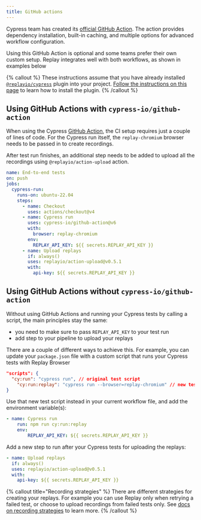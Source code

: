 ```yaml
---
title: GitHub actions
---
```


Cypress team has created its [official GitHub Action](https://github.com/cypress-io/github-action). The action provides dependency installation, built-in caching, and multiple options for advanced workflow configuration. 

Using this GitHub Action is optional and some teams prefer their own custom setup. Replay integrates well with both workflows, as shown in examples below

{% callout %}
These instructions assume that you have already installed [`@replayio/cypress`](https://www.npmjs.com/package/@replayio/cypress) plugin into your project. [Follow the instructions on this page](/test-runners/cypress-io/record-your-first-replay) to learn how to install the plugin.
{% /callout %}

## Using GitHub Actions with `cypress-io/github-action`

When using the Cypress [GitHub Action](https://github.com/cypress-io/github-action), the CI setup requires just a couple of lines of code. For the Cypress run itself, the `replay-chromium` browser needs to be passed in to create recordings.

After test run finishes, an additional step needs to be added to upload all the recordings using `@replayio/action-upload` action.

```yaml {% fileName=".github/workflows/e2e.yml" highlight=["11-19"] lineNumbers=true %}
name: End-to-end tests
on: push
jobs:
  cypress-run:
    runs-on: ubuntu-22.04
    steps:
      - name: Checkout
        uses: actions/checkout@v4
      - name: Cypress run
        uses: cypress-io/github-action@v6
        with:
          browser: replay-chromium
        env:
          REPLAY_API_KEY: ${{ secrets.REPLAY_API_KEY }}
      - name: Upload replays
        if: always()
        uses: replayio/action-upload@v0.5.1
        with:
          api-key: ${{ secrets.REPLAY_API_KEY }}
```

## Using GitHub Actions without `cypress-io/github-action`

Without using GitHub Actions and running your Cypress tests by calling a script, the main principles stay the same:
- you need to make sure to pass `REPLAY_API_KEY` to your test run
- add step to your pipeline to upload your replays

There are a couple of different ways to achieve this. For example, you can update your `package.json` file with a custom script that runs your Cypress tests with Replay Browser
```json {% fileName="package.json" highlight=[3] %}
"scripts": {
  "cy:run": "cypress run", // original test script
	"cy:run:replay": "cypress run --browser=replay-chromium" // new test script
}
```

Use that new test script instead in your current workflow file, and add the environment variable(s):

```yaml {% fileName=".github/workflows/e2e.yml (partial)" lineNumbers=true highlight=[2] %}
- name: Cypress run
	run: npm run cy:run:replay
	env:
		REPLAY_API_KEY: ${{ secrets.REPLAY_API_KEY }}
```

Add a new step to run after your Cypress tests for uploading the replays:

```yaml {% fileName=".github/workflows/e2e.yml (partial)" lineNumbers=true %}
- name: Upload replays
  if: always()
  uses: replayio/action-upload@v0.5.1
  with:
    api-key: ${{ secrets.REPLAY_API_KEY }}
```

{% callout title="Recording strategies" %}
There are different strategies for creating your replays. For example you can use Replay only when retrying a failed test, or choose to upload recordings from failed tests only. See [docs on recording strategies](/ci-workflows/recording-strategies) to learn more.
{% /callout %}
